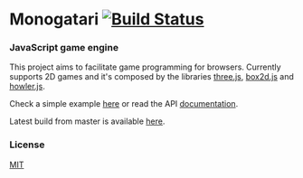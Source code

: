 Monogatari [![Build Status](https://travis-ci.org/digihaus/monogatari.svg?branch=master)](https://travis-ci.org/digihaus/monogatari)
==========

### JavaScript game engine ###
This project aims to facilitate game programming for browsers.
Currently supports 2D games and it's composed by the libraries [three.js](http://threejs.org/), [box2d.js](https://github.com/kripken/box2d.js/) and [howler.js](https://github.com/goldfire/howler.js/).

Check a simple example [here](http://digi.haus/demo/zombies) or read the API [documentation](http://digi.haus/monogatari/latest/docs).

Latest build from master is available [here](http://digi.haus/monogatari/latest/monogatari.js).

### License ###
[MIT](https://github.com/digihaus/monogatari/blob/master/LICENSE)
